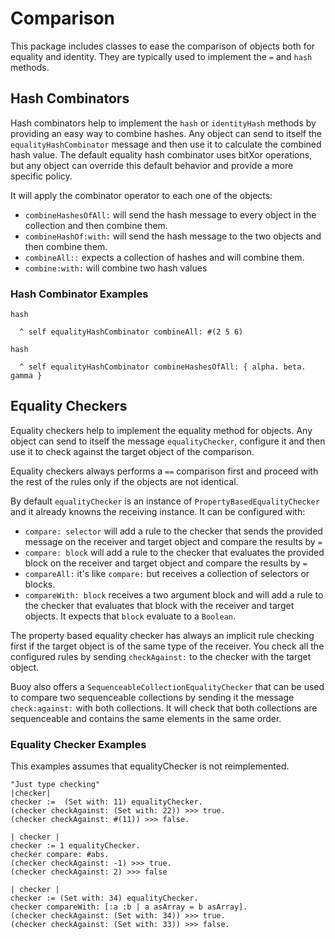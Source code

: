 # Comparison

This package includes classes to ease the comparison of objects both for
equality and identity. They are typically used to implement the `=` and `hash` methods.

## Hash Combinators

Hash combinators help to implement the `hash` or `identityHash` methods by
providing an easy way to combine hashes. Any object can send to itself the
`equalityHashCombinator` message and then use it to calculate the combined hash
value. The default equality hash combinator uses bitXor operations, but any
object can override this default behavior and provide a more specific policy.

It will apply the combinator operator to each one of the objects:

- `combineHashesOfAll:` will send the hash message to every object in the
  collection and then combine them.
- `combineHashOf:with:` will send the hash message to the two objects and then
  combine them.
- `combineAll::` expects a collection of hashes and will combine them.
- `combine:with:` will combine two hash values

### Hash Combinator Examples

```smalltalk
hash

  ^ self equalityHashCombinator combineAll: #(2 5 6)

hash

  ^ self equalityHashCombinator combineHashesOfAll: { alpha. beta. gamma }
```

## Equality Checkers

Equality checkers help to implement the equality method for objects. Any object
can send to itself the message `equalityChecker`, configure it and then use it
to check against the target object of the comparison.

Equality checkers always performs a `==` comparison first and proceed with the
rest of the rules only if the objects are not identical.

By default `equalityChecker` is an instance of `PropertyBasedEqualityChecker`
and it already knowns the receiving instance. It can be configured with:

- `compare: selector` will add a rule to the checker that sends the provided
  message on the receiver and target object and compare the results by `=`
- `compare: block` will add a rule to the checker that evaluates the provided
  block on the receiver and target object and compare the results by `=`
- `compareAll:` it's like `compare:` but receives a collection of selectors or blocks.
- `compareWith: block` receives a two argument block and will add a rule to the
  checker that evaluates that block with the receiver and target objects. It
  expects that `block` evaluate to a `Boolean`.

The property based equality checker has always an implicit rule checking first
if the target object is of the same type of the receiver. You check all the
configured rules by sending `checkAgainst:` to the checker with the target object.

Buoy also offers a `SequenceableCollectionEqualityChecker` that can be used to
compare two sequenceable collections by sending it the message
`check:against:` with both collections. It will check that both collections are
sequenceable and contains the same elements in the same order.

### Equality Checker Examples

This examples assumes that equalityChecker is not reimplemented.

```smalltalk
"Just type checking"
|checker|
checker :=  (Set with: 11) equalityChecker.
(checker checkAgainst: (Set with: 22)) >>> true.
(checker checkAgainst: #(11)) >>> false.
```

```smalltalk
| checker |
checker := 1 equalityChecker.
checker compare: #abs.
(checker checkAgainst: -1) >>> true.
(checker checkAgainst: 2) >>> false      
```

```smalltalk
| checker |
checker := (Set with: 34) equalityChecker.
checker compareWith: [:a :b | a asArray = b asArray].
(checker checkAgainst: (Set with: 34)) >>> true.
(checker checkAgainst: (Set with: 33)) >>> false.
```
